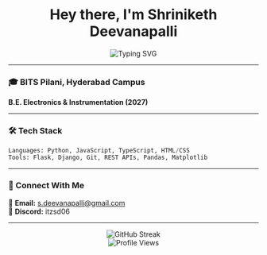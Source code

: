 <h1 align="center">Hey there, I'm Shriniketh Deevanapalli</h1>

<p align="center">
  <img src="https://readme-typing-svg.herokuapp.com?font=Fira+Code&pause=1000&color=00C4FF&center=true&vCenter=true&width=435&lines=Web+Dev+%7C+Python+%7C+Quant;Building+cool+things!" alt="Typing SVG" />
</p>

---

### 🎓 BITS Pilani, Hyderabad Campus  
**B.E. Electronics & Instrumentation (2027)**  

---

### 🛠️ Tech Stack  
```python
Languages: Python, JavaScript, TypeScript, HTML/CSS  
Tools: Flask, Django, Git, REST APIs, Pandas, Matplotlib
```

---

### 🔗 Connect With Me  
📧 **Email:** s.deevanapalli@gmail.com  
💬 **Discord:** itzsd06

---

<p align="center">
  <img src="https://github-readme-streak-stats.herokuapp.com/?user=sdeevanapalli&theme=tokyonight&hide_border=true" alt="GitHub Streak" />
  <br>
  <img src="https://komarev.com/ghpvc/?username=sdeevanapalli&color=blue" alt="Profile Views" />
</p>
